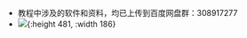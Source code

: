 - 教程中涉及的软件和资料，均已上传到百度网盘群：308917277
- ![](https://yupic.oss-cn-shanghai.aliyuncs.com/202206191854110.jpg){:height 481, :width 186}